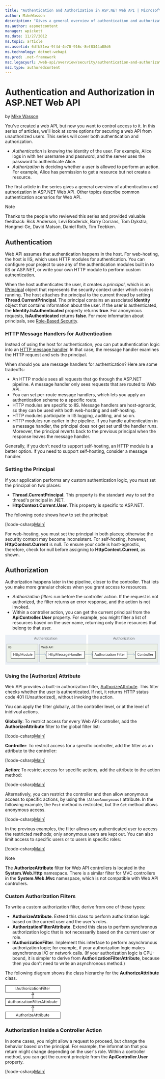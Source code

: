 ```yaml
---
title: "Authentication and Authorization in ASP.NET Web API | Microsoft Docs"
author: MikeWasson
description: "Gives a general overview of authentication and authorization in ASP.NET Web API."
ms.author: aspnetcontent
manager: wpickett
ms.date: 11/27/2012
ms.topic: article
ms.assetid: 6dfb51ea-9f4d-4e70-916c-8ef8344a88d6
ms.technology: dotnet-webapi
ms.prod: .net-framework
msc.legacyurl: /web-api/overview/security/authentication-and-authorization-in-aspnet-web-api
msc.type: authoredcontent
---
```

Authentication and Authorization in ASP.NET Web API
====================
by [Mike Wasson](https://github.com/MikeWasson)

You've created a web API, but now you want to control access to it. In this series of articles, we'll look at some options for securing a web API from unauthorized users. This series will cover both authentication and authorization.

- *Authentication* is knowing the identity of the user. For example, Alice logs in with her username and password, and the server uses the password to authenticate Alice.
- *Authorization* is deciding whether a user is allowed to perform an action. For example, Alice has permission to get a resource but not create a resource.

The first article in the series gives a general overview of authentication and authorization in ASP.NET Web API. Other topics describe common authentication scenarios for Web API.

> [!NOTE]
> Thanks to the people who reviewed this series and provided valuable feedback: Rick Anderson, Levi Broderick, Barry Dorrans, Tom Dykstra, Hongmei Ge, David Matson, Daniel Roth, Tim Teebken.


## Authentication

Web API assumes that authentication happens in the host. For web-hosting, the host is IIS, which uses HTTP modules for authentication. You can configure your project to use any of the authentication modules built in to IIS or ASP.NET, or write your own HTTP module to perform custom authentication.

When the host authenticates the user, it creates a *principal*, which is an [IPrincipal](https://msdn.microsoft.com/en-us/library/System.Security.Principal.IPrincipal.aspx) object that represents the security context under which code is running. The host attaches the principal to the current thread by setting **Thread.CurrentPrincipal**. The principal contains an associated **Identity** object that contains information about the user. If the user is authenticated, the **Identity.IsAuthenticated** property returns **true**. For anonymous requests, **IsAuthenticated** returns **false**. For more information about principals, see [Role-Based Security](https://msdn.microsoft.com/en-us/library/shz8h065.aspx).

### HTTP Message Handlers for Authentication

Instead of using the host for authentication, you can put authentication logic into an [HTTP message handler](../advanced/http-message-handlers.md). In that case, the message handler examines the HTTP request and sets the principal.

When should you use message handlers for authentication? Here are some tradeoffs:

- An HTTP module sees all requests that go through the ASP.NET pipeline. A message handler only sees requests that are routed to Web API.
- You can set per-route message handlers, which lets you apply an authentication scheme to a specific route.
- HTTP modules are specific to IIS. Message handlers are host-agnostic, so they can be used with both web-hosting and self-hosting.
- HTTP modules participate in IIS logging, auditing, and so on.
- HTTP modules run earlier in the pipeline. If you handle authentication in a message handler, the principal does not get set until the handler runs. Moreover, the principal reverts back to the previous principal when the response leaves the message handler.

Generally, if you don't need to support self-hosting, an HTTP module is a better option. If you need to support self-hosting, consider a message handler.

### Setting the Principal

If your application performs any custom authentication logic, you must set the principal on two places:

- **Thread.CurrentPrincipal**. This property is the standard way to set the thread's principal in .NET.
- **HttpContext.Current.User**. This property is specific to ASP.NET.

The following code shows how to set the principal:

[!code-csharp[Main](authentication-and-authorization-in-aspnet-web-api/samples/sample1.cs)]

For web-hosting, you must set the principal in both places; otherwise the security context may become inconsistent. For self-hosting, however, **HttpContext.Current** is null. To ensure your code is host-agnostic, therefore, check for null before assigning to **HttpContext.Current**, as shown.

## Authorization

Authorization happens later in the pipeline, closer to the controller. That lets you make more granular choices when you grant access to resources.

- *Authorization filters* run before the controller action. If the request is not authorized, the filter returns an error response, and the action is not invoked.
- Within a controller action, you can get the current principal from the **ApiController.User** property. For example, you might filter a list of resources based on the user name, returning only those resources that belong to that user.

![](authentication-and-authorization-in-aspnet-web-api/_static/image1.png)

<a id="auth3"></a>
### Using the [Authorize] Attribute

Web API provides a built-in authorization filter, [AuthorizeAttribute](https://msdn.microsoft.com/en-us/library/system.web.http.authorizeattribute.aspx). This filter checks whether the user is authenticated. If not, it returns HTTP status code 401 (Unauthorized), without invoking the action.

You can apply the filter globally, at the controller level, or at the level of inidivual actions.

**Globally**: To restrict access for every Web API controller, add the **AuthorizeAttribute** filter to the global filter list:

[!code-csharp[Main](authentication-and-authorization-in-aspnet-web-api/samples/sample2.cs)]

**Controller**: To restrict access for a specific controller, add the filter as an attribute to the controller:

[!code-csharp[Main](authentication-and-authorization-in-aspnet-web-api/samples/sample3.cs)]

**Action**: To restrict access for specific actions, add the attribute to the action method:

[!code-csharp[Main](authentication-and-authorization-in-aspnet-web-api/samples/sample4.cs)]

Alternatively, you can restrict the controller and then allow anonymous access to specific actions, by using the `[AllowAnonymous]` attribute. In the following example, the `Post` method is restricted, but the `Get` method allows anonymous access.

[!code-csharp[Main](authentication-and-authorization-in-aspnet-web-api/samples/sample5.cs)]

In the previous examples, the filter allows any authenticated user to access the restricted methods; only anonymous users are kept out. You can also limit access to specific users or to users in specific roles:

[!code-csharp[Main](authentication-and-authorization-in-aspnet-web-api/samples/sample6.cs)]

> [!NOTE]
> The **AuthorizeAttribute** filter for Web API controllers is located in the **System.Web.Http** namespace. There is a similar filter for MVC controllers in the **System.Web.Mvc** namespace, which is not compatible with Web API controllers.


### Custom Authorization Filters

To write a custom authorization filter, derive from one of these types:

- **AuthorizeAttribute**. Extend this class to perform authorization logic based on the current user and the user's roles.
- **AuthorizationFilterAttribute**. Extend this class to perform synchronous authorization logic that is not necessarily based on the current user or role.
- **IAuthorizationFilter**. Implement this interface to perform asynchronous authorization logic; for example, if your authorization logic makes asynchronous I/O or network calls. (If your authorization logic is CPU-bound, it is simpler to derive from **AuthorizationFilterAttribute**, because then you don't need to write an asynchronous method.)

The following diagram shows the class hierarchy for the **AuthorizeAttribute** class.

![](authentication-and-authorization-in-aspnet-web-api/_static/image2.png)

### Authorization Inside a Controller Action

In some cases, you might allow a request to proceed, but change the behavior based on the principal. For example, the information that you return might change depending on the user's role. Within a controller method, you can get the current principle from the **ApiController.User** property.

[!code-csharp[Main](authentication-and-authorization-in-aspnet-web-api/samples/sample7.cs)]